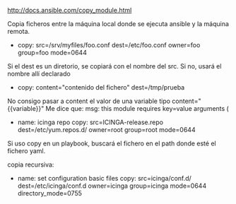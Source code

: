 http://docs.ansible.com/copy_module.html

Copia ficheros entre la máquina local donde se ejecuta ansible y la máquina remota.

- copy: src=/srv/myfiles/foo.conf dest=/etc/foo.conf owner=foo group=foo mode=0644

Si el dest es un diretorio, se copiará con el nombre del src. Si no, usará el nombre allí declarado

- copy: content="contenido del fichero" dest=/tmp/prueba

No consigo pasar a content el valor de una variable tipo content="{{variable}}"
Me dice que:
msg: this module requires key=value arguments (

- name: icinga repo
  copy: src=ICINGA-release.repo
        dest=/etc/yum.repos.d/
        owner=root group=root mode=0644


Si uso copy en un playbook, buscará el fichero en el path donde esté el fichero yaml.



copia recursiva:
- name: set configuration basic files
  copy: src=icinga/conf.d/ dest=/etc/icinga/conf.d
        owner=icinga group=icinga mode=0644 directory_mode=0755
